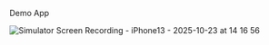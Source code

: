 Demo App

![Simulator Screen Recording - iPhone13 - 2025-10-23 at 14 16 56](https://github.com/user-attachments/assets/f4741cfc-f590-4aa3-83c9-64f3be1d41d7)
